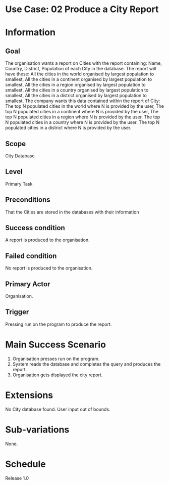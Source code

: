 # Use Case: 02 Produce a City Report
# Information
## Goal
The organisation wants a report on Cities with the report containing: Name, Country, District, Population of each City in the database.
The report will have these: All the cities in the world organised by largest population to smallest, All the cities in a continent organised by largest population to smallest, All the cities in a region organised by largest population to smallest, All the cities in a country organised by largest population to smallest, All the cities in a district organised by largest population to smallest.
The company wants this data contained within the report of City: The top N populated cities in the world where N is provided by the user, The top N populated cities in a continent where N is provided by the user, The top N populated cities in a region where N is provided by the user, The top N populated cities in a country where N is provided by the user. The top N populated cities in a district where N is provided by the user.
## Scope
City Database
## Level
Primary Task
## Preconditions
That the Cities are stored in the databases with their information
## Success condition
A report is produced to the organisation.
## Failed condition
No report is produced to the organisation.
## Primary Actor
Organisation.
## Trigger
Pressing run on the program to produce the report.
# Main Success Scenario
1. Organisation presses run on the program.
2. System reads the database and completes the query and produces the report.
3. Organisation gets displayed the city report.
# Extensions
No City database found.
User input out of bounds.
# Sub-variations
None.
# Schedule
Release 1.0